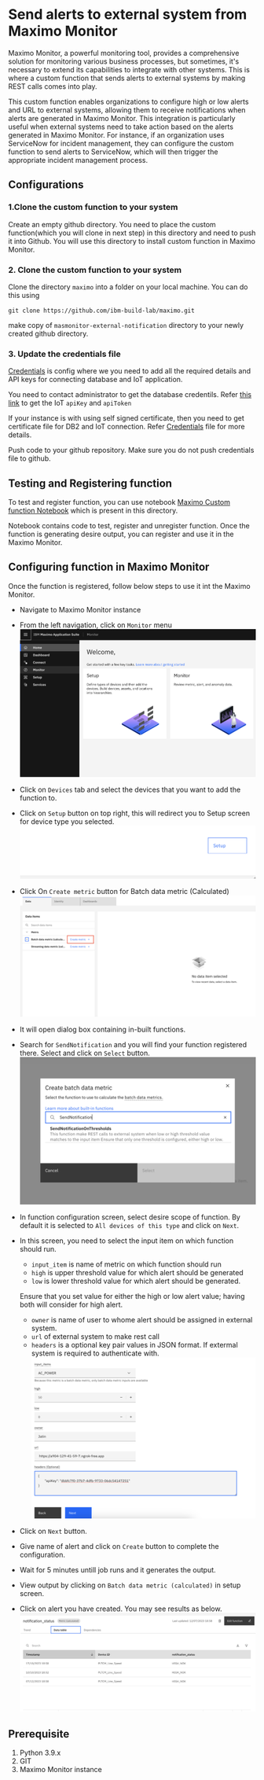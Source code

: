 # Send alerts to external system from Maximo Monitor

Maximo Monitor, a powerful monitoring tool, provides a comprehensive solution for monitoring various business processes, but sometimes, it's necessary to extend its capabilities to integrate with other systems. This is where a custom function that sends alerts to external systems by making REST calls comes into play.

This custom function enables organizations to configure high or low alerts and URL to external systems, allowing them to receive notifications when alerts are generated in Maximo Monitor. This integration is particularly useful when external systems need to take action based on the alerts generated in Maximo Monitor. For instance, if an organization uses ServiceNow for incident management, they can configure the custom function to send alerts to ServiceNow, which will then trigger the appropriate incident management process.

## Configurations

### 1.Clone the custom function to your system

Create an empty github directory. You need to place the custom function(which you will clone in next step) in this directory and need to push it into Github. You will use this directory to install custom function in Maximo Monitor.

### 2. Clone the custom function to your system

Clone the directory  `maximo` into a folder on your local machine. You can do this using

``` 
git clone https://github.com/ibm-build-lab/maximo.git
```

make copy of `masmonitor-external-notification` directory to your newly created github directory.

### 3. Update the credentials file

[Credentials](./resources/credentials.json) is config where we you need to add all the required details and API keys for connecting database and IoT application.

You need to contact administrator to get the database credentils. Refer [this link](https://www.ibm.com/docs/en/mas-cd/maximo-monitor/continuous-delivery?topic=reference-apis#accessing-rest-apis__title__3) to get the IoT `apiKey` and `apiToken`

If your instance is with using self signed certificate, then you need to get certificate file for DB2 and IoT connection. Refer [Credentials](./resources/credentials.json) file for more details.

Push code to your github repository. Make sure you do not push credentials file to github.

## Testing and Registering function

To test and register function, you can use notebook [Maximo Custom function Notebook](./resources/MAS%20Monitor.ipynb) which is present in this directory.

Notebook contains code to test, register and unregister function. Once the function is generating desire output, you can register and use it in the Maximo Monitor.

## Configuring function in Maximo Monitor

Once the function is registered, follow below steps to use it int the Maximo Monitor.

* Navigate to Maximo Monitor instance

* From the left navigation, click on `Monitor` menu
 ![Monitor_Home](./images/Monitor_Home.png)

* Click on `Devices` tab and  select  the devices that you want to add the function to.

* Click on `Setup` button on top right, this will redirect you to Setup screen for device type you selected.
![Setup_Button](./images/Setup_Button.png)

* Click On `Create metric` button for Batch data metric (Calculated)
![Create Metric](./images/Create_Metric.png)

* It will open dialog box containing in-built functions.

* Search for `SendNotification` and you will find your function registered there. Select and click on `Select` button.
![Function Search](./images/function_search.png)

* In function configuration screen, select desire scope of function. By default it is selected to `All devices of this type` and click on `Next`.

* In this screen, you need to select the input item on which function should run.
    * `input_item` is name of metric on which function should run
    * `high` is upper threshold value for which alert should be generated
    * `low` is lower threshold value for which alert should be generated.

    Ensure that you set value for either the high or low alert value; having both will consider for high alert.

    * `owner` is name of user to whome alert should be assigned in external system.
    * `url` of external system to make rest call
    * `headers` is a optional key pair values in JSON format. If extermal system is required to authenticate with.
![Function Config](./images/function_config.png)

* Click on `Next` button.

* Give name of alert and click on `Create` button to complete the configuration.

* Wait for 5 minutes untill job runs and it generates the output.

* View output by clicking on `Batch data metric (calculated)` in setup screen.

* Click on alert you have created. You may see results as below.
![Alert output](./images/alert_output.png)


## Prerequisite
1. Python 3.9.x
2. GIT
3. Maximo Monitor instance

